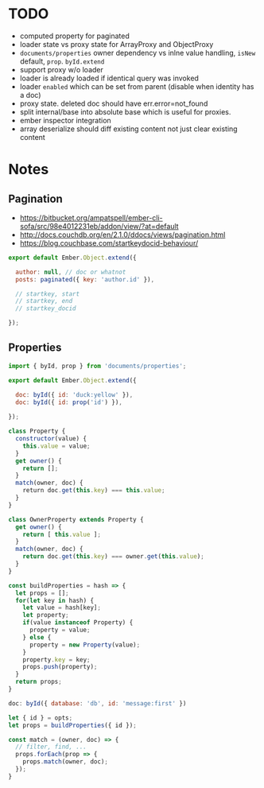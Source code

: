 # TODO

* computed property for paginated
* loader state vs proxy state for ArrayProxy and ObjectProxy
* `documents/properties` owner dependency vs inlne value handling, `isNew` default, `prop`. `byId.extend`
* support proxy w/o loader
* loader is already loaded if identical query was invoked
* loader `enabled` which can be set from parent (disable when identity has a doc)
* proxy state. deleted doc should have err.error=not_found
* split internal/base into absolute base which is useful for proxies.
* ember inspector integration
* array deserialize should diff existing content not just clear existing content

# Notes

## Pagination

* https://bitbucket.org/ampatspell/ember-cli-sofa/src/98e4012231eb/addon/view/?at=default
* http://docs.couchdb.org/en/2.1.0/ddocs/views/pagination.html
* https://blog.couchbase.com/startkeydocid-behaviour/

``` javascript
export default Ember.Object.extend({

  author: null, // doc or whatnot
  posts: paginated({ key: 'author.id' }),

  // startkey, start
  // startkey, end
  // startkey_docid

});
```

## Properties

``` javascript
import { byId, prop } from 'documents/properties';

export default Ember.Object.extend({

  doc: byId({ id: 'duck:yellow' }),
  doc: byId({ id: prop('id') }),
  
});
```

``` javascript
class Property {
  constructor(value) {
    this.value = value;
  }
  get owner() {
    return [];
  }
  match(owner, doc) {
    return doc.get(this.key) === this.value;
  }
}

class OwnerProperty extends Property {
  get owner() {
    return [ this.value ];
  }
  match(owner, doc) {
    return doc.get(this.key) === owner.get(this.value);
  }
}
```

``` javascript
const buildProperties = hash => {
  let props = [];
  for(let key in hash) {
    let value = hash[key];
    let property;
    if(value instanceof Property) {
      property = value;
    } else {
      property = new Property(value);
    }
    property.key = key;
    props.push(property);
  }
  return props;
}
```

``` javascript
doc: byId({ database: 'db', id: 'message:first' })

let { id } = opts;
let props = buildProperties({ id });

const match = (owner, doc) => {
  // filter, find, ...
  props.forEach(prop => {
    props.match(owner, doc);
  });
}
```
